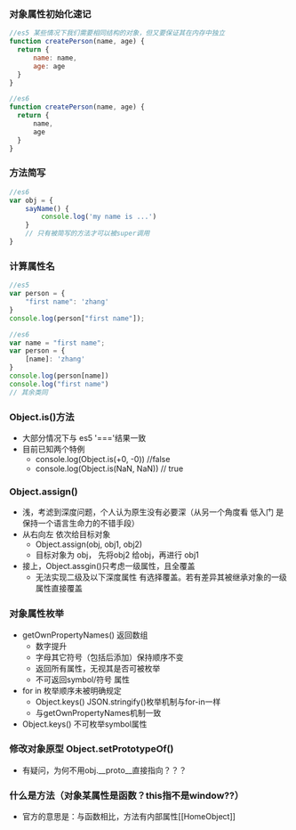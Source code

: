 ### 对象属性初始化速记
```javascript
//es5 某些情况下我们需要相同结构的对象，但又要保证其在内存中独立
function createPerson(name, age) {
  return {
      name: name,
      age: age
  }
}

//es6
function createPerson(name, age) {
  return {
      name,
      age
  }
}
```

### 方法简写
```javascript
//es6
var obj = {
    sayName() {
        console.log('my name is ...')
    }
    // 只有被简写的方法才可以被super调用
}
```

### 计算属性名
```javascript
//es5
var person = {
    "first name": 'zhang'
}
console.log(person["first name"]);

//es6
var name = "first name";
var person = {
    [name]: 'zhang'
}
console.log(person[name])
console.log("first name")
// 其余类同
```

### Object.is()方法
+ 大部分情况下与 es5 '==='结果一致
+ 目前已知两个特例
    + console.log(Object.is(+0, -0)) //false
    + console.log(Object.is(NaN, NaN)) // true

### Object.assign()
+ 浅，考滤到深度问题，个人认为原生没有必要深（从另一个角度看 低入门 是保持一个语言生命力的不错手段）
+ 从右向左 依次给目标对象
    + Object.assign(obj, obj1, obj2)
    + 目标对象为 obj， 先将obj2 给obj，再进行 obj1
+ 接上，Object.assgin()只考虑一级属性，且全覆盖
    + 无法实现二级及以下深度属性 有选择覆盖。若有差异其被继承对象的一级属性直接覆盖

### 对象属性枚举
+ getOwnPropertyNames() 返回数组
    + 数字提升
    + 字母其它符号（包括后添加）保持顺序不变
    + 返回所有属性，无视其是否可被枚举
    + 不可返回symbol/符号 属性
+ for in 枚举顺序未被明确规定
    + Object.keys() JSON.stringify()枚举机制与for-in一样
    + 与getOwnPropertyNames机制一致
+ Object.keys() 不可枚举symbol属性
    
### 修改对象原型  Object.setPrototypeOf()
+ 有疑问，为何不用obj.__proto__直接指向？？？

### 什么是方法（对象某属性是函数？this指不是window??）
+ 官方的意思是：与函数相比，方法有内部属性[[HomeObject]]
